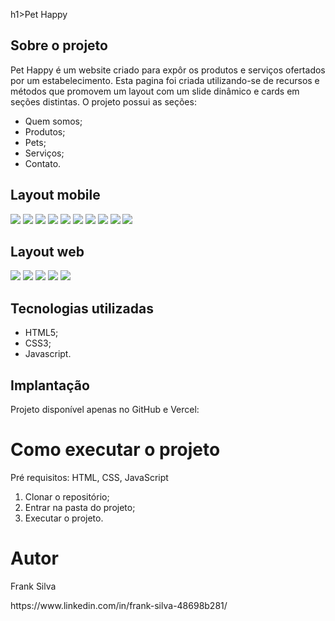 h1>Pet Happy</h1>
<h2>Sobre o projeto</h2>
Pet Happy é um website criado para expôr os produtos e serviços ofertados por um estabelecimento.
Esta pagina foi criada utilizando-se de recursos e métodos que promovem um layout com um slide dinâmico e cards em seções distintas.
O projeto possui as seções:
<ul>
  <li>Quem somos;</li>
  <li>Produtos;</li>
  <li>Pets;</li>
  <li>Serviços;</li>
  <li>Contato.</li>
</ul>
<h2>Layout mobile</h2>
<img src="https://github.com/frankfsilva/pet-shop/blob/main/prints/mobile_1.png">
<img src="https://github.com/frankfsilva/pet-shop/blob/main/prints/mobile_2.png">
<img src="https://github.com/frankfsilva/pet-shop/blob/main/prints/mobile_3.png">
<img src="https://github.com/frankfsilva/pet-shop/blob/main/prints/mobile_4.png">
<img src="https://github.com/frankfsilva/pet-shop/blob/main/prints/mobile_5.png">
<img src="https://github.com/frankfsilva/pet-shop/blob/main/prints/mobile_6.png">
<img src="https://github.com/frankfsilva/pet-shop/blob/main/prints/mobile_7.png">
<img src="https://github.com/frankfsilva/pet-shop/blob/main/prints/mobile_8.png">
<img src="https://github.com/frankfsilva/pet-shop/blob/main/prints/mobile_9.png">
<img src="https://github.com/frankfsilva/pet-shop/blob/main/prints/mobile_10.png">
<h2>Layout web</h2>
<img src="https://github.com/frankfsilva/pet-shop/blob/main/prints/web_1.png">
<img src="https://github.com/frankfsilva/pet-shop/blob/main/prints/web_2.png">
<img src="https://github.com/frankfsilva/pet-shop/blob/main/prints/web_3.png">
<img src="https://github.com/frankfsilva/pet-shop/blob/main/prints/web_4.png">
<img src="https://github.com/frankfsilva/pet-shop/blob/main/prints/web_5.png">
<h2>Tecnologias utilizadas</h2>
<ul>
  <li>HTML5;</li>
  <li>CSS3;</li>
  <li>Javascript.</li>
</ul>
<h2>Implantação</h2>
Projeto disponível apenas no GitHub e Vercel:
<h1>Como executar o projeto</h1>
Pré requisitos: HTML, CSS, JavaScript
<ol>
  <li>Clonar o repositório;</li>
  <li>Entrar na pasta do projeto;</li>
  <li>Executar o projeto.</li>
</ol>

<h1>Autor</h1>
<p>Frank Silva</p>
https://www.linkedin.com/in/frank-silva-48698b281/
